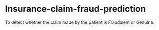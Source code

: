 # Insurance-claim-fraud-prediction
To detect whether the claim made by the patient is Fraudulent or Genuine.

